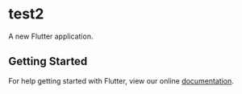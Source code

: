 # test2

A new Flutter application.

## Getting Started

For help getting started with Flutter, view our online
[documentation](https://flutter.io/).
